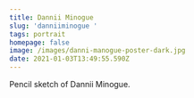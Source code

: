 ```yaml
---
title: Dannii Minogue
slug: 'danniiminogue '
tags: portrait
homepage: false
image: /images/danni-manogue-poster-dark.jpg
date: 2021-01-03T13:49:55.590Z
---
```

Pencil sketch of Dannii Minogue.
